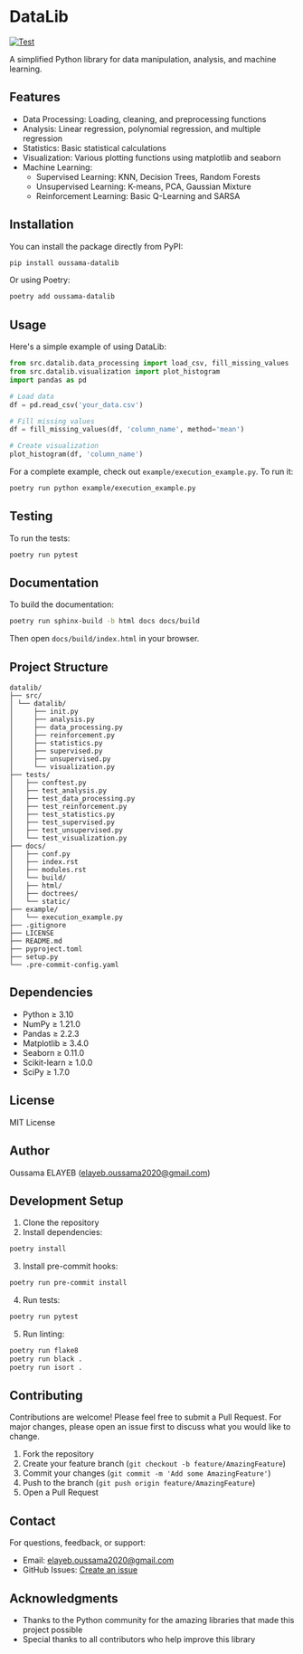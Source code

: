 # DataLib

[![Test](https://github.com/elayeboussama/oussama_datalib/actions/workflows/test.yml/badge.svg)](https://github.com/elayeboussama/oussama_datalib/actions/workflows/test.yml)

A simplified Python library for data manipulation, analysis, and machine learning.

## Features

- Data Processing: Loading, cleaning, and preprocessing functions
- Analysis: Linear regression, polynomial regression, and multiple regression
- Statistics: Basic statistical calculations
- Visualization: Various plotting functions using matplotlib and seaborn
- Machine Learning:
  - Supervised Learning: KNN, Decision Trees, Random Forests
  - Unsupervised Learning: K-means, PCA, Gaussian Mixture
  - Reinforcement Learning: Basic Q-Learning and SARSA

## Installation

You can install the package directly from PyPI:

```bash
pip install oussama-datalib
```
Or using Poetry:

```bash
poetry add oussama-datalib
```
 

## Usage

Here's a simple example of using DataLib:

```python
from src.datalib.data_processing import load_csv, fill_missing_values
from src.datalib.visualization import plot_histogram
import pandas as pd

# Load data
df = pd.read_csv('your_data.csv')

# Fill missing values
df = fill_missing_values(df, 'column_name', method='mean')

# Create visualization
plot_histogram(df, 'column_name')
```

For a complete example, check out `example/execution_example.py`. To run it:

```bash
poetry run python example/execution_example.py
```

## Testing

To run the tests:

```bash
poetry run pytest
```

## Documentation

To build the documentation:

```bash
poetry run sphinx-build -b html docs docs/build
```

Then open `docs/build/index.html` in your browser.

## Project Structure

```
datalib/
├── src/
│ └── datalib/
│     ├── init.py
│     ├── analysis.py
│     ├── data_processing.py
│     ├── reinforcement.py
│     ├── statistics.py
│     ├── supervised.py
│     ├── unsupervised.py
│     └── visualization.py
├── tests/
│   ├── conftest.py
│   ├── test_analysis.py
│   ├── test_data_processing.py
│   ├── test_reinforcement.py
│   ├── test_statistics.py
│   ├── test_supervised.py
│   ├── test_unsupervised.py
│   └── test_visualization.py
├── docs/
│   ├── conf.py
│   ├── index.rst
│   ├── modules.rst
│   └── build/
│   ├── html/
│   ├── doctrees/
│   └── static/
├── example/
│   └── execution_example.py
├── .gitignore
├── LICENSE
├── README.md
├── pyproject.toml
├── setup.py
└── .pre-commit-config.yaml
```

## Dependencies

- Python ≥ 3.10
- NumPy ≥ 1.21.0
- Pandas ≥ 2.2.3
- Matplotlib ≥ 3.4.0
- Seaborn ≥ 0.11.0
- Scikit-learn ≥ 1.0.0
- SciPy ≥ 1.7.0

## License

MIT License

## Author

Oussama ELAYEB (elayeb.oussama2020@gmail.com)

## Development Setup

1. Clone the repository
2. Install dependencies:
```bash
poetry install
```

3. Install pre-commit hooks:
```bash
poetry run pre-commit install
```

4. Run tests:
```bash
poetry run pytest
```

5. Run linting:
```bash
poetry run flake8
poetry run black .
poetry run isort .
```


## Contributing

Contributions are welcome! Please feel free to submit a Pull Request. For major changes, please open an issue first to discuss what you would like to change.

1. Fork the repository
2. Create your feature branch (`git checkout -b feature/AmazingFeature`)
3. Commit your changes (`git commit -m 'Add some AmazingFeature'`)
4. Push to the branch (`git push origin feature/AmazingFeature`)
5. Open a Pull Request

## Contact

For questions, feedback, or support:
- Email: elayeb.oussama2020@gmail.com
- GitHub Issues: [Create an issue](https://github.com/elayeboussama/oussama_datalib/issues)

## Acknowledgments

- Thanks to the Python community for the amazing libraries that made this project possible
- Special thanks to all contributors who help improve this library
